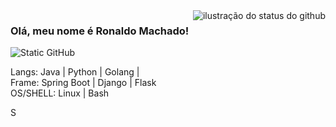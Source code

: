 <img align='right' src="https://github-readme-stats.vercel.app/api?username=ronaldomachado42&show_icons=true&title_color=783c00&text_color=af552e&icon_color=783c00&bg_color=f8efd4&cache_seconds=2300" alt="ilustração do status do github">

### Olá, meu nome é Ronaldo Machado!

<img src="https://img.shields.io/static/v1?label=Overview&message=ronaldomachado42&color=f8efd4&style=for-the-badge&logo=GitHub" alt="Static GitHub">

<p>Langs: Java | Python | Golang | </br> Frame: Spring Boot | Django | Flask </br> OS/SHELL: Linux | Bash</p>S